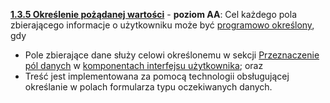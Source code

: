 [**1.3.5 Określenie pożądanej wartości**](https://wcag.lepszyweb.pl/#sensory-characteristics) - **poziom AA**: Cel każdego pola zbierającego informacje o użytkowniku może być <a href="#" data-toggle="tooltip" data-original-title="{{site.data.glossary.okreslony_programowo | strip_html | replace: '*', ''}}">programowo określony</a>, gdy

- Pole zbierające dane służy celowi określonemu w sekcji <a href="https://testy.lepszyweb.pl/wcag21/#7-przeznaczenie-pól-wejściowych-w-komponentach-interfejsu-uzytkowników">Przeznaczenie pól danych</a> w <a href="#" data-toggle="tooltip" data-original-title="{{site.data.glossary.komponent_interfejsu_uzytkownika | strip_html | replace: '*', ''}}">komponentach interfejsu użytkownika</a>; oraz
- Treść jest implementowana za pomocą technologii obsługującej określanie w polach formularza typu oczekiwanych danych.
